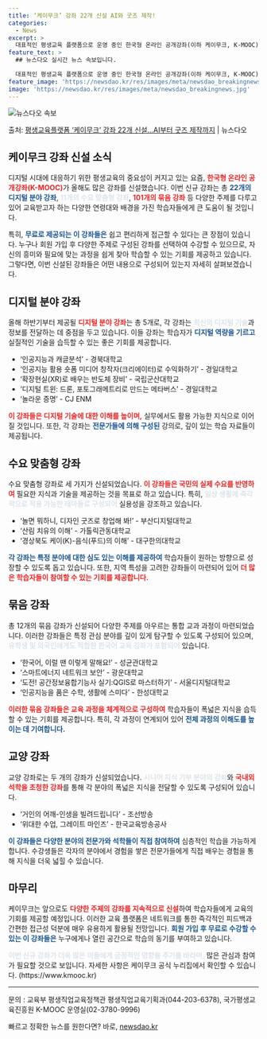 ```yaml
---
title: ‘케이무크’ 강좌 22개 신설 AI와 굿즈 제작!
categories:
  - News
excerpt: >
  대표적인 평생교육 플랫폼으로 운영 중인 한국형 온라인 공개강좌(이하 케이무크, K-MOOC)에 디지털 분야 …
feature_text: >
  ## 뉴스다오 실시간 뉴스 속보입니다.

  대표적인 평생교육 플랫폼으로 운영 중인 한국형 온라인 공개강좌(이하 케이무크, K-MOOC)에 디지털 분야 …
feature_image: 'https://newsdao.kr/res/images/meta/newsdao_breakingnews.jpg'
image: 'https://newsdao.kr/res/images/meta/newsdao_breakingnews.jpg'
---
```


![뉴스다오 속보](https://newsdao.kr/res/images/meta/newsdao_breakingnews.jpg)

<p>출처: <a href="https://newsdao.kr/3663" rel="dofollow">평생교육플랫폼 ‘케이무크’ 강좌 22개 신설…AI부터 굿즈 제작까지</a> | 뉴스다오</p>

<h2 data-ke-size="size26">케이무크 강좌 신설 소식</h2>

<p data-ke-size="size16">디지털 시대에 대응하기 위한 평생교육의 중요성이 커지고 있는 요즘, <b><span style="color: #ee2323;">한국형 온라인 공개강좌(K-MOOC)</span></b>가 올해도 많은 강좌를 신설했습니다. 이번 신규 강좌는 총 <b><span style="color: #1a5490;">22개의 디지털 분야 강좌</span></b>, <b><span style="color: #21538527;">11개의 수요 맞춤형 강좌</span></b>, <b><span style="color: #ee2323;">101개의 묶음 강좌</span></b> 등 다양한 주제를 다루고 있어 교육받고자 하는 다양한 연령대와 배경을 가진 학습자들에게 큰 도움이 될 것입니다.</p>

<p data-ke-size="size16">특히, <b><span style="color: #1a5490;">무료로 제공되는 이 강좌들은</span></b> 쉽고 편리하게 접근할 수 있다는 큰 장점이 있습니다. 누구나 회원 가입 후 다양한 주제로 구성된 강좌를 선택하여 수강할 수 있으므로, 자신의 흥미와 필요에 맞는 과정을 쉽게 찾아 학습할 수 있는 기회를 제공하고 있습니다. 그렇다면, 이번 신설된 강좌들은 어떤 내용으로 구성되어 있는지 자세히 살펴보겠습니다.</p>

<h2 data-ke-size="size26">디지털 분야 강좌</h2>

<p data-ke-size="size16">올해 하반기부터 제공될 <b><span style="color: #ee2323;">디지털 분야 강좌</span></b>는 총 5개로, 각 강좌는 <b><span style="color: #21538527;">최신의 디지털 기술</span></b>과 정보를 전달하는 데 중점을 두고 있습니다. 이들 강좌는 학습자가 <b><span style="color: #1a5490;">디지털 역량을 기르고</span></b> 실질적인 기술을 습득할 수 있는 좋은 기회를 제공합니다.</p>

<ul>
  <li>‘인공지능과 캐글분석’ - 경북대학교</li>
  <li>‘인공지능 활용 숏폼 미디어 창작자(크리에이터)로 수익화하기’ - 경일대학교</li>
  <li>‘확장현실(XR)로 배우는 반도체 장비’ - 국립군산대학교</li>
  <li>‘디지털 트윈: 드론, 포토그래메트리로 만드는 메타버스’ - 경일대학교</li>
  <li>‘놀라운 증명’ - CJ ENM</li>
</ul>

<p data-ke-size="size16"><b><span style="color: #ee2323;">이 강좌들은 디지털 기술에 대한 이해를 높이며,</span></b> 실무에서도 활용 가능한 지식으로 이어질 것입니다. 또한, 각 강좌는 <b><span style="color: #1a5490;">전문가들에 의해 구성된</span></b> 강의로, 깊이 있는 학습 자료들이 제공됩니다.</p>

<h2 data-ke-size="size26">수요 맞춤형 강좌</h2>

<p data-ke-size="size16">수요 맞춤형 강좌로 세 가지가 신설되었습니다. <b><span style="color: #ee2323;">이 강좌들은 국민의 실제 수요를 반영하여</span></b> 필요한 지식과 기술을 제공하는 것을 목표로 하고 있습니다. 특히, <b><span style="color: #21538527;">일상 생활에 즉각적으로 적용 가능한 테마들로 구성되어</span></b> 실용성을 강조하고 있습니다.</p>

<ul>
  <li>‘놀면 뭐하니, 디자인 굿즈로 창업해 봐!’ - 부산디지털대학교</li>
  <li>‘산림 치유의 이해’ - 가톨릭관동대학교</li>
  <li>‘경상북도 케이(K)-음식(푸드)의 이해’ - 대구한의대학교</li>
</ul>

<p data-ke-size="size16"><b><span style="color: #1a5490;">각 강좌는 특정 분야에 대한 심도 있는 이해를 제공하여</span></b> 학습자들이 원하는 방향으로 성장할 수 있도록 돕고 있습니다. 또한, 지역 특성을 고려한 강좌들이 마련되어 있어 <b><span style="color: #ee2323;">더 많은 학습자들이 참여할 수 있는 기회를 제공합니다.</span></b></p>

<h2 data-ke-size="size26">묶음 강좌</h2>

<p data-ke-size="size16">총 12개의 묶음 강좌가 신설되어 다양한 주제를 아우르는 통합 교과 과정이 마련되었습니다. 이러한 강좌들은 특정 관심 분야를 깊이 있게 탐구할 수 있도록 구성되어 있으며, <b><span style="color: #21538527;">유학생 및 외국인에게도 적합한 한국어 교육 강좌가 포함되어</span></b> 있습니다.</p>

<ul>
  <li>‘한국어, 이럴 땐 이렇게 말해요!’ - 성균관대학교</li>
  <li>‘스마트에너지 네트워크 보안’ - 광운대학교</li>
  <li>‘도전! 공간정보융합기능사 실기:QGIS로 마스터하기’ - 서울디지털대학교</li>
  <li>‘인공지능을 품은 수학, 생활에 스미다’ - 한성대학교</li>
</ul>

<p data-ke-size="size16"><b><span style="color: #ee2323;">이러한 묶음 강좌들은 교육 과정을 체계적으로 구성하여</span></b> 학습자들이 폭넓은 지식을 습득할 수 있는 기회를 제공합니다. 특히, 각 과정이 연계되어 있어 <b><span style="color: #1a5490;">전체 과정의 이해도를 높이는 데 기여합니다.</span></b></p>

<h2 data-ke-size="size26">교양 강좌</h2>

<p data-ke-size="size16">교양 강좌로는 두 개의 강좌가 신설되었습니다. <b><span style="color: #21538527;">시니어 지식 기부 분야의 강좌</span></b>와 <b><span style="color: #ee2323;">국내외 석학을 초청한 강좌</span></b>를 통해 각 분야의 폭넓은 지식을 전달할 수 있도록 구성되어 있습니다.</p>

<ul>
  <li>‘거인의 어깨-인생을 빌려드립니다’ - 조선방송</li>
  <li>‘위대한 수업, 그레이트 마인즈’ - 한국교육방송공사</li>
</ul>

<p data-ke-size="size16"><b><span style="color: #1a5490;">이 강좌들은 다양한 분야의 전문가와 석학들이 직접 참여하여</span></b> 심층적인 학습을 가능하게 합니다. 수강생들은 각자의 분야에서 경험을 쌓은 전문가들에게 직접 배우는 경험을 통해 지식을 더욱 넓힐 수 있습니다.</p>

<h2 data-ke-size="size26">마무리</h2>

<p data-ke-size="size16">케이무크는 앞으로도 <b><span style="color: #ee2323;">다양한 주제의 강좌를 지속적으로 신설</span></b>하여 학습자들에게 교육의 기회를 제공할 예정입니다. 이러한 교육 플랫폼은 네트워크를 통한 즉각적인 피드백과 간편한 접근성 덕분에 매우 유용하게 활용될 전망입니다. <b><span style="color: #1a5490;">회원 가입 후 무료로 수강할 수 있는 이 강좌들은</span></b> 누구에게나 열린 공간으로 학습의 동기를 부여하고 있습니다. </p>

<p data-ke-size="size16"><b><span style="color: #21538527;">이번 신규 강좌가 더욱 많은 이들에게 긍정적인 영향을 주기를 바라며,</span></b> 많은 관심과 참여가 필요할 것으로 보입니다. 자세한 사항은 케이무크 공식 누리집에서 확인할 수 있습니다. (https://www.kmooc.kr)</p>

<hr>

<p data-ke-size="size16">문의 : 교육부 평생직업교육정책관 평생직업교육기획과(044-203-6378), 국가평생교육진흥원 K-MOOC 운영실(02-3780-9996)</p> 

빠르고 정확한 뉴스를 원한다면? 바로, <a href="https://newsdao.kr" rel="dofollow">newsdao.kr</a>


